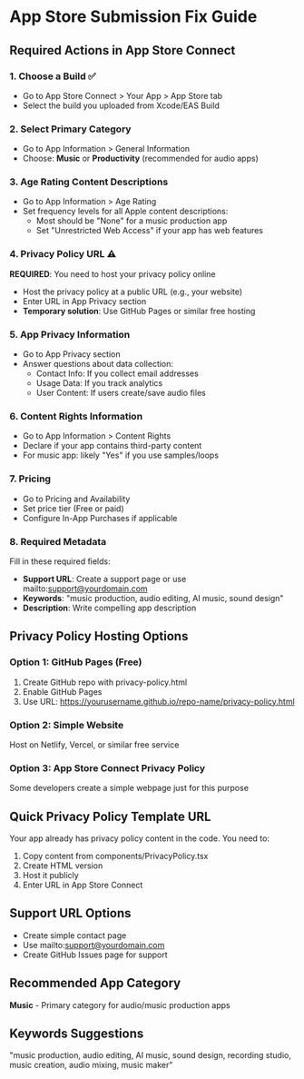 # App Store Submission Fix Guide

## Required Actions in App Store Connect

### 1. Choose a Build ✅
- Go to App Store Connect > Your App > App Store tab
- Select the build you uploaded from Xcode/EAS Build

### 2. Select Primary Category
- Go to App Information > General Information
- Choose: **Music** or **Productivity** (recommended for audio apps)

### 3. Age Rating Content Descriptions
- Go to App Information > Age Rating
- Set frequency levels for all Apple content descriptions:
  - Most should be "None" for a music production app
  - Set "Unrestricted Web Access" if your app has web features

### 4. Privacy Policy URL ⚠️
**REQUIRED**: You need to host your privacy policy online
- Host the privacy policy at a public URL (e.g., your website)
- Enter URL in App Privacy section
- **Temporary solution**: Use GitHub Pages or similar free hosting

### 5. App Privacy Information
- Go to App Privacy section
- Answer questions about data collection:
  - Contact Info: If you collect email addresses
  - Usage Data: If you track analytics
  - User Content: If users create/save audio files

### 6. Content Rights Information
- Go to App Information > Content Rights
- Declare if your app contains third-party content
- For music app: likely "Yes" if you use samples/loops

### 7. Pricing
- Go to Pricing and Availability
- Set price tier (Free or paid)
- Configure In-App Purchases if applicable

### 8. Required Metadata
Fill in these required fields:
- **Support URL**: Create a support page or use mailto:support@yourdomain.com
- **Keywords**: "music production, audio editing, AI music, sound design"
- **Description**: Write compelling app description

## Privacy Policy Hosting Options

### Option 1: GitHub Pages (Free)
1. Create GitHub repo with privacy-policy.html
2. Enable GitHub Pages
3. Use URL: https://yourusername.github.io/repo-name/privacy-policy.html

### Option 2: Simple Website
Host on Netlify, Vercel, or similar free service

### Option 3: App Store Connect Privacy Policy
Some developers create a simple webpage just for this purpose

## Quick Privacy Policy Template URL
Your app already has privacy policy content in the code. You need to:
1. Copy content from components/PrivacyPolicy.tsx
2. Create HTML version
3. Host it publicly
4. Enter URL in App Store Connect

## Support URL Options
- Create simple contact page
- Use mailto:support@yourdomain.com
- Create GitHub Issues page for support

## Recommended App Category
**Music** - Primary category for audio/music production apps

## Keywords Suggestions
"music production, audio editing, AI music, sound design, recording studio, music creation, audio mixing, music maker"